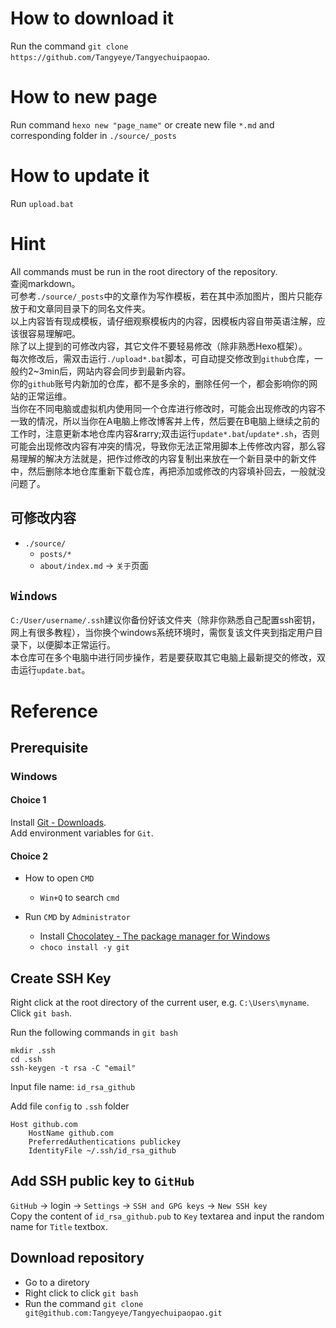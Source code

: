 # How to download it 
Run the command `git clone https://github.com/Tangyeye/Tangyechuipaopao`.  

# How to new page 
Run command `hexo new "page_name"` or create new file `*.md` and corresponding folder in `./source/_posts` 

# How to update it 
Run `upload.bat` 

# Hint 
All commands must be run in the root directory of the repository.  
查阅markdown。  
可参考`./source/_posts`中的文章作为写作模板，若在其中添加图片，图片只能存放于和文章同目录下的同名文件夹。  
以上内容皆有现成模板，请仔细观察模板内的内容，因模板内容自带英语注解，应该很容易理解吧。  
除了以上提到的可修改内容，其它文件不要轻易修改（除非熟悉Hexo框架）。  
每次修改后，需双击运行`./upload*.bat`脚本，可自动提交修改到`github`仓库，一般约2~3min后，网站内容会同步到最新内容。  
你的`github`账号内新加的仓库，都不是多余的，删除任何一个，都会影响你的网站的正常运维。  
当你在不同电脑或虚拟机内使用同一个仓库进行修改时，可能会出现修改的内容不一致的情况，所以当你在A电脑上修改博客并上传，然后要在B电脑上继续之前的工作时，注意更新本地仓库内容&rarry;双击运行`update*.bat`/`update*.sh`，否则可能会出现修改内容有冲突的情况，导致你无法正常用脚本上传修改内容，那么容易理解的解决方法就是，把作过修改的内容复制出来放在一个新目录中的新文件中，然后删除本地仓库重新下载仓库，再把添加或修改的内容填补回去，一般就没问题了。  
## 可修改内容 
- `./source/`
    - `posts/*`
    - `about/index.md` &rarr; `关于`页面

## `Windows` 
`C:/User/username/.ssh`建议你备份好该文件夹（除非你熟悉自己配置ssh密钥，网上有很多教程），当你换个windows系统环境时，需恢复该文件夹到指定用户目录下，以便脚本正常运行。  
本仓库可在多个电脑中进行同步操作，若是要获取其它电脑上最新提交的修改，双击运行`update.bat`。  

# Reference 

## Prerequisite 

### Windows 

#### Choice 1 
Install [Git - Downloads](https://git-scm.com/downloads).  
Add environment variables for `Git`.  

#### Choice 2 
- How to open `CMD`
    - `Win+Q` to search `cmd`

- Run `CMD` by `Administrator`
    - Install [Chocolatey - The package manager for Windows](https://chocolatey.org/)
    - `choco install -y git`

## Create SSH Key
Right click at the root directory of the current user, e.g. `C:\Users\myname`.  
Click `git bash`.  

Run the following commands in `git bash`  
```
mkdir .ssh
cd .ssh
ssh-keygen -t rsa -C "email"
```
Input file name: `id_rsa_github`  

Add file `config` to `.ssh` folder   
```
Host github.com
    HostName github.com
    PreferredAuthentications publickey
    IdentityFile ~/.ssh/id_rsa_github
```

## Add SSH public key to `GitHub` 
`GitHub` &rarr; login &rarr; `Settings` &rarr; `SSH and GPG keys` &rarr; `New SSH key`  
Copy the content of `id_rsa_github.pub` to `Key` textarea and input the random name for `Title` textbox.  

## Download repository 
- Go to a diretory
- Right click to click `git bash`
- Run the command `git clone git@github.com:Tangyeye/Tangyechuipaopao.git`
